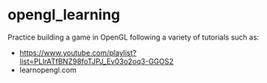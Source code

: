 # opengl_learning

Practice building a game in OpenGL following a variety of tutorials such as:
  * https://www.youtube.com/playlist?list=PLlrATfBNZ98foTJPJ_Ev03o2oq3-GGOS2
  * learnopengl.com
